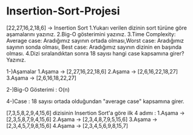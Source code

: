 # Insertion-Sort-Projesi

[22,27,16,2,18,6] -> Insertion Sort
1.Yukarı verilen dizinin sort türüne göre aşamalarını yazınız.
2.Big-O gösterimini yazınız.
3.Time Complexity: Average case: Aradığımız sayının ortada olması,Worst case: Aradığımız sayının sonda olması, Best case: Aradığımız sayının dizinin en başında olması.
4.Dizi sıralandıktan sonra 18 sayısı hangi case kapsamına girer? Yazınız.

1-)Aşamalar
1.Aşama -> [2,27,16,22,18,6]
2.Aşama -> [2,6,16,22,18,27]
3.Aşama -> [2,6,16,18,22,27]


2-)Big-O Gösterimi :
O(n)

4-)Case :
18 sayısı ortada olduğundan "average case" kapsamına girer.


[7,3,5,8,2,9,4,15,6] dizisinin Insertion Sort'a göre ilk 4 adımı : 
1.Aşama -> [2,3,5,8,7,9,4,15,6]
2.Aşama -> [2,3,4,8,7,9,5,15,6]
3.Aşama -> [2,3,4,5,7,9,8,15,6]
4.Aşama -> [2,3,4,5,6,9,8,15,7]


